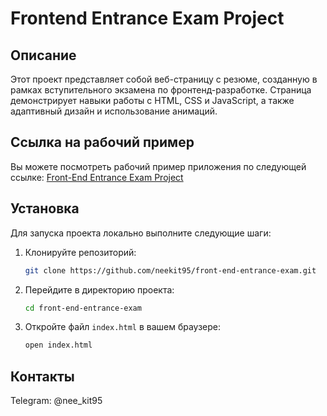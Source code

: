 # Frontend Entrance Exam Project

## Описание
Этот проект представляет собой веб-страницу с резюме, созданную в рамках вступительного экзамена по фронтенд-разработке. Страница демонстрирует навыки работы с HTML, CSS и JavaScript, а также адаптивный дизайн и использование анимаций.

## Ссылка на рабочий пример
Вы можете посмотреть рабочий пример приложения по следующей ссылке: [Front-End Entrance Exam Project](https://neekit95.github.io/front-end-entrance-exam/)

## Установка
Для запуска проекта локально выполните следующие шаги:

1. Клонируйте репозиторий:
    ```bash
    git clone https://github.com/neekit95/front-end-entrance-exam.git
    ```

2. Перейдите в директорию проекта:
    ```bash
    cd front-end-entrance-exam
    ```

3. Откройте файл `index.html` в вашем браузере:
    ```bash
    open index.html
    ```

## Контакты
Telegram:  @nee_kit95
